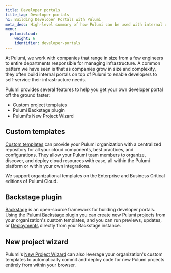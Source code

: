 ```yaml
---
title: Developer portals
title_tag: Developer portals
h1: Building Developer Portals with Pulumi
meta_desc: High-level summary of how Pulumi can be used with internal developer portals.
menu:
  pulumicloud:
    weight: 6
    identifier: developer-portals
---
```


At Pulumi, we work with companies that range in size from a few engineers to entire departments responsible for managing infrastructure.
A common pattern we have seen is that as companies grow in size and complexity, they often build internal portals on top of Pulumi to enable developers to self-service their infrastructure needs.

Pulumi provides several features to help you get your own developer portal off the ground faster:

* Custom project templates
* Pulumi Backstage plugin
* Pulumi's New Project Wizard

## Custom templates

[Custom templates](/docs/pulumi-cloud/developer-portals/templates) can provide your Pulumi organization with a centralized repository for all your cloud components, best practices, and configurations.
They allow your Pulumi team members to organize, discover, and deploy cloud resources with ease, all within the Pulumi platform or within your own integrations.

We support organizational templates on the Enterprise and Business Critical editions of Pulumi Cloud.

## Backstage plugin

[Backstage](https://backstage.io) is an open-source framework for building developer portals.
Using the [Pulumi Backstage plugin](/docs/pulumi-cloud/developer-portals/backstage) you can create new Pulumi projects from your organization's custom templates, and you can run previews, updates, or [Deployments](/docs/pulumi-cloud/deployments) directly from your Backstage instance.

## New project wizard

Pulumi's [New Project Wizard](/docs/pulumi-cloud/developer-portals/new-project-wizard) can also leverage your organization's custom templates to automatically commit and deploy code for new Pulumi projects entirely from within your browser.
